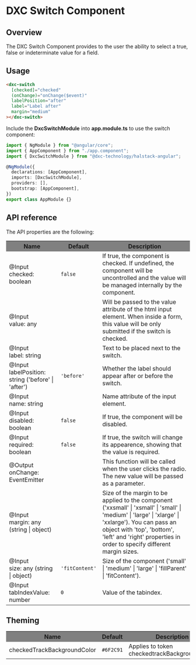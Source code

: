 # DXC Switch Component

## Overview

The DXC Switch Component provides to the user the ability to select a true, false or indeterminate value for a field.

## Usage

```html
<dxc-switch
  [checked]="checked"
  (onChange)="onChange($event)"
  labelPosition="after"
  label="Label after"
  margin="medium"
></dxc-switch>
```

Include the **DxcSwitchModule** into **app.module.ts** to use the switch component:

```ts
import { NgModule } from "@angular/core";
import { AppComponent } from "./app.component";
import { DxcSwitchModule } from "@dxc-technology/halstack-angular";

@NgModule({
  declarations: [AppComponent],
  imports: [DxcSwitchModule],
  providers: [],
  bootstrap: [AppComponent],
})
export class AppModule {}
```

## API reference

The API properties are the following:

<table>
    <tr style="background-color: grey">
        <th>Name</th>
        <th>Default</th>
        <th>Description</th>
    </tr>
    <tr>
        <td>@Input<br>checked: boolean</td>
        <td><code>false</code></td>
        <td>
        If true, the component is checked. If undefined, the component will be
        uncontrolled and the value will be managed internally by the
        component.
        </td>
    </tr>
    <tr>
        <td>@Input<br>value: any</td>
        <td></td>
        <td>
        Will be passed to the value attribute of the html input element. When
        inside a form, this value will be only submitted if the switch is
        checked.
        </td>
    </tr>
    <tr>
        <td>@Input<br>label: string</td>
        <td></td>
        <td>Text to be placed next to the switch.</td>
    </tr>
    <tr>
        <td>@Input<br>labelPosition: string ('before' | 'after')</td>
        <td>
        <code>'before'</code>
        </td>
        <td>Whether the label should appear after or before the switch.</td>
    </tr>
    <tr>
        <td>@Input<br>name: string</td>
        <td></td>
        <td>Name attribute of the input element.</td>
    </tr>
    <tr>
        <td>@Input<br>disabled: boolean</td>
        <td>
        <code>false</code>
        </td>
        <td>If true, the component will be disabled.</td>
    </tr>
    <tr>
        <td>@Input<br>required: boolean</td>
        <td>
        <code>false</code>
        </td>
        <td>
        If true, the switch will change its appearence, showing that the value
        is required.
        </td>
    </tr>
    <tr>
        <td>@Output<br>onChange: EventEmitter</td>
        <td></td>
        <td>
        This function will be called when the user clicks the radio. The new
        value will be passed as a parameter.
        </td>
    </tr>
    <tr>
        <td>@Input<br>margin: any (string | object)</td>
        <td></td>
        <td>
        Size of the margin to be applied to the component ('xxsmall' |
        'xsmall' | 'small' | 'medium' | 'large' | 'xlarge' | 'xxlarge'). You
        can pass an object with 'top', 'bottom', 'left' and 'right' properties
        in order to specify different margin sizes.
        </td>
    </tr>
    <tr>
        <td>@Input<br>size: any (string | object)</td>
        <td>
        <code>'fitContent'</code>
        </td>
        <td>
        Size of the component ('small' | 'medium' | 'large' | 'fillParent' |
        'fitContent').
        </td>
    </tr>
    <tr>
      <td>@Input<br>tabIndexValue: number</td>
      <td><code>0</code></td>
      <td>
        Value of the tabindex.
      </td>
    </tr>
</table>

## Theming

<table>
    <tr style="background-color: grey">
        <th>Name</th>
        <th>Default</th>
        <th>Description</th>
    </tr>
    <tr>
        <td>checkedTrackBackgroundColor</td>
        <td><code>#6F2C91</code></td>
        <td>Applies to token checkedtrackBackgroundColor.</td>
    </tr>
</table>
